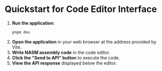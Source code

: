 # Quickstart for Code Editor Interface

1.  **Run the application**:
    ```bash
    pnpm dev
    ```
2.  **Open the application** in your web browser at the address provided by Vite.
3.  **Write NASM assembly code** in the code editor.
4.  **Click the "Send to API" button** to execute the code.
5.  **View the API response** displayed below the editor.
